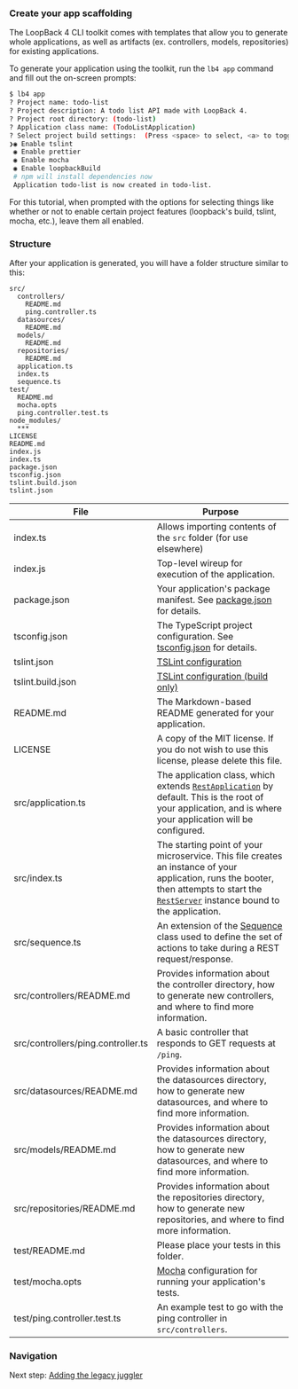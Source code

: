### Create your app scaffolding

The LoopBack 4 CLI toolkit comes with templates that allow you to generate whole
applications, as well as artifacts (ex. controllers, models, repositories) for
existing applications.

To generate your application using the toolkit, run the `lb4 app` command and
fill out the on-screen prompts:

```sh
$ lb4 app
? Project name: todo-list
? Project description: A todo list API made with LoopBack 4.
? Project root directory: (todo-list)
? Application class name: (TodoListApplication)
? Select project build settings:  (Press <space> to select, <a> to toggle all, <i> to inverse selection)
❯◉ Enable tslint
 ◉ Enable prettier
 ◉ Enable mocha
 ◉ Enable loopbackBuild
 # npm will install dependencies now
 Application todo-list is now created in todo-list.
```

For this tutorial, when prompted with the options for selecting things like
whether or not to enable certain project features (loopback's build, tslint,
mocha, etc.), leave them all enabled.

### Structure

After your application is generated, you will have a folder structure similar to
this:

```text
src/
  controllers/
    README.md
    ping.controller.ts
  datasources/
    README.md
  models/
    README.md
  repositories/
    README.md
  application.ts
  index.ts
  sequence.ts
test/
  README.md
  mocha.opts
  ping.controller.test.ts
node_modules/
  ***
LICENSE
README.md
index.js
index.ts
package.json
tsconfig.json
tslint.build.json
tslint.json
```

| File                               | Purpose                                                                                                                                                                                                                                               |
| ---------------------------------- | ----------------------------------------------------------------------------------------------------------------------------------------------------------------------------------------------------------------------------------------------------- |
| index.ts                           | Allows importing contents of the `src` folder (for use elsewhere)                                                                                                                                                                                     |
| index.js                           | Top-level wireup for execution of the application.                                                                                                                                                                                                    |
| package.json                       | Your application's package manifest. See [package.json](https://docs.npmjs.com/files/package.json) for details.                                                                                                                                       |
| tsconfig.json                      | The TypeScript project configuration. See [tsconfig.json](http://www.typescriptlang.org/docs/handbook/tsconfig-json.html) for details.                                                                                                                |
| tslint.json                        | [TSLint configuration](https://palantir.github.io/tslint/usage/tslint-json/)                                                                                                                                                                          |
| tslint.build.json                  | [TSLint configuration (build only)](https://palantir.github.io/tslint/usage/tslint-json/)                                                                                                                                                             |
| README.md                          | The Markdown-based README generated for your application.                                                                                                                                                                                             |
| LICENSE                            | A copy of the MIT license. If you do not wish to use this license, please delete this file.                                                                                                                                                           |
| src/application.ts                 | The application class, which extends [`RestApplication`](http://apidocs.strongloop.com/@loopback%2frest/#RestApplication) by default. This is the root of your application, and is where your application will be configured.                         |
| src/index.ts                       | The starting point of your microservice. This file creates an instance of your application, runs the booter, then attempts to start the [`RestServer`](http://apidocs.strongloop.com/@loopback%2frest/#RestServer) instance bound to the application. |
| src/sequence.ts                    | An extension of the [Sequence](http://loopback.io/doc/en/lb4/Sequence.html) class used to define the set of actions to take during a REST request/response.                                                                                           |
| src/controllers/README.md          | Provides information about the controller directory, how to generate new controllers, and where to find more information.                                                                                                                             |
| src/controllers/ping.controller.ts | A basic controller that responds to GET requests at `/ping`.                                                                                                                                                                                          |
| src/datasources/README.md          | Provides information about the datasources directory, how to generate new datasources, and where to find more information.                                                                                                                            |
| src/models/README.md               | Provides information about the datasources directory, how to generate new datasources, and where to find more information.                                                                                                                            |
| src/repositories/README.md         | Provides information about the repositories directory, how to generate new repositories, and where to find more information.                                                                                                                          |
| test/README.md                     | Please place your tests in this folder.                                                                                                                                                                                                               |
| test/mocha.opts                    | [Mocha](https://mochajs.org/) configuration for running your application's tests.                                                                                                                                                                     |
| test/ping.controller.test.ts       | An example test to go with the ping controller in `src/controllers`.                                                                                                                                                                                  |

### Navigation

Next step: [Adding the legacy juggler](juggler.md)
